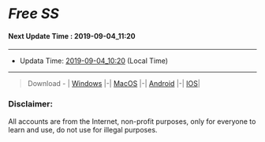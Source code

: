 
# *Free SS*

#### Next Update Time : 2019-09-04_11:20

---
* Updata Time: [2019-09-04_10:20](https://github.com/Geek-007/free-SS/blob/master/2019-09-04_10:20_FreeSS.txt) (Local Time)
---

> Download - | [Windows](https://github.com/shadowsocks/shadowsocks-windows/releases) |-| [MacOS](https://github.com/shadowsocks/shadowsocks-iOS/releases) |-| [Android](https://github.com/shadowsocks/shadowsocks-android/releases) |-| [IOS](https://itunes.apple.com/us/)|

### Disclaimer:
All accounts are from the Internet, non-profit purposes, only for everyone to learn and use, do not use for illegal purposes.
<br>
